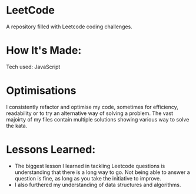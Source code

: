 # LeetCode


A repository filled with Leetcode coding challenges. 

# How It's Made:

Tech used: JavaScript

# Optimisations

I consistently refactor and optimise my code, sometimes for efficiency, readability or to try an alternative way of solving a problem. The vast majoirty of my files contain multiple solutions showing various way to solve the kata.

# Lessons Learned:

+ The biggest lesson I learned in tackling Leetcode questions is understanding that there is a long way to go. Not being able to answer a question is fine, as long as you take the initiative to improve.
+ I also furthered my understanding of data structures and algorithms.


